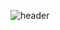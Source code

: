 ![header](https://capsule-render.vercel.app/api?type=waving&color=_862633&height=250&section=header&text=Korea%20University%20Datathon%20-%20Peachtree&fontSize=70)
